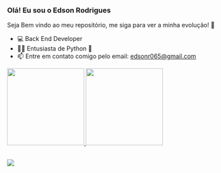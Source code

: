 ### Olá! Eu sou o Edson Rodrigues
Seja Bem vindo ao meu repositório, me siga para ver a minha evolução! 🤟



- 💻 Back End Developer
- 👨‍💻 Entusiasta de Python 🐍
- 📫 Entre em contato comigo pelo email: edsonr065@gmail.com

<div>
  <a href="https://github.com/yedsrjr">
  <img height="180em" src="https://github-readme-stats.vercel.app/api?username=yedsrjr&show_icons=true&theme=radical&include_all_commits=true&count_private=true"/>
  <img height="180em" src="https://github-readme-stats.vercel.app/api/top-langs/?username=yedsrjr&layout=compact&langs_count=7&theme=radical"/>
</div>

##
 <div>
   <a href="https://www.linkedin.com/in/edson-rodrigues-a7a367205/" target="_blank"><img src="https://img.shields.io/badge/-LinkedIn-%230077B5?style=for-the-badge&logo=linkedin&logoColor=white" target="_blank"></a> 
  </div>
